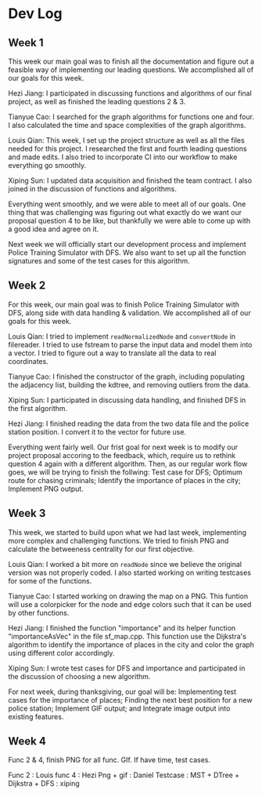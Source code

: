 # Dev Log

## Week 1

This week our main goal was to finish all the documentation and figure out a feasible way of implementing our leading questions. We accomplished all of our goals for this week.

Hezi Jiang: I participated in discussing functions and algorithms of our final project, as well as finished the leading questions 2 & 3.

Tianyue Cao: I searched for the graph algorithms for functions one and four. I also calculated the time and space complexities of the graph algorithms.

Louis Qian: This week, I set up the project structure as well as all the files needed for this project. I researched the first and fourth leading questions and made edits. I also tried to incorporate CI into our workflow to make everything go smoothly.

Xiping Sun: I updated data acquisition and finished the team contract. I also joined in the discussion of functions and algorithms.

Everything went smoothly, and we were able to meet all of our goals. One thing that was challenging was figuring out what exactly do we want our proposal question 4 to be like, but thankfully we were able to come up with a good idea and agree on it.

Next week we will officially start our development process and implement Police Training Simulator with DFS. We also want to set up all the function signatures and some of the test cases for this algorithm.

## Week 2

For this week, our main goal was to finish Police Training Simulator with DFS, along side with data handling & validation. We accomplished all of our goals for this week.

Louis Qian: I tried to implement `readNormalizedNode` and `convertNode` in filereader. I tried to use fstream to parse the input data and model them into a vector. I tried to figure out a way to translate all the data to real coordinates.

Tianyue Cao: I finished the constructor of the graph, including populating the adjacency list, building the kdtree, and removing outliers from the data.

Xiping Sun: I participated in discussing data handling, and finished DFS in the first algorithm.

Hezi Jiang: I finished reading the data from the two data file and the police station position. I convert it to the vector for future use.

Everything went fairly well. Our frist goal for next week is to modify our project proposal accoring to the feedback, which, require us to rethink question 4 again with a different algorithm. Then, as our regular work flow goes, we will be trying to finish the follwing: Test case for DFS; Optimum route for chasing criminals; Identify the importance of places in the city; Implement PNG output.

## Week 3

This week, we started to build upon what we had last week, implementing more complex and challenging functions. We tried to finish PNG and calculate the betweeness centrality for our first objective.

Louis Qian: I worked a bit more on `readNode` since we believe the original version was not properly coded. I also started working on writing testcases for some of the functions.

Tianyue Cao: I started working on drawing the map on a PNG. This funtion will use a colorpicker for the node and edge colors such that it can be used by other functions.

Hezi Jiang: I finished the function "importance" and its helper  function "importanceAsVec" in the file sf_map.cpp. This function use the  Dijkstra's algorithm to identify the importance of places in the city and color the graph using different color accordingly.

Xiping Sun: I wrote test cases for DFS and importance and participated in the discussion of choosing a new algorithm.

For next week, during thanksgiving, our goal will be: Implementing test cases for the importance of places; Finding the next best position for a new police station; Implement GIF output; and Integrate image output into existing features.

## Week 4

Func 2 & 4, finish PNG for all func. GIf. If have time, test cases.

Func 2 : Louis
func 4 : Hezi
Png + gif : Daniel
Testcase : MST + DTree + Dijkstra + DFS : xiping
